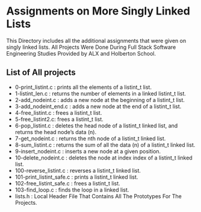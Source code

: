 # Assignments on More Singly Linked Lists

This Directory includes all the additional assignments that were given on singly linked lists.
All Projects Were Done During Full Stack Software Engineering Studies Provided by ALX and Holberton School.

## List of All projects 

- 0-print_listint.c : prints all the elements of a listint_t list.
- 1-listint_len.c : returns the number of elements in a linked listint_t list.
- 2-add_nodeint.c : adds a new node at the beginning of a listint_t list.
- 3-add_nodeint_end.c : adds a new node at the end of a listint_t list.
- 4-free_listint.c : frees a listint_t list.
- 5-free_listint2.c: frees a listint_t list.
- 6-pop_listint.c : deletes the head node of a listint_t linked list, and returns the head node’s data (n).
- 7-get_nodeint.c : returns the nth node of a listint_t linked list.
- 8-sum_listint.c : returns the sum of all the data (n) of a listint_t linked list.
- 9-insert_nodeint.c : inserts a new node at a given position.
- 10-delete_nodeint.c : deletes the node at index index of a listint_t linked list.
- 100-reverse_listint.c : reverses a listint_t linked list.
- 101-print_listint_safe.c : prints a listint_t linked list.
- 102-free_listint_safe.c : frees a listint_t list.
- 103-find_loop.c : finds the loop in a linked list.
- lists.h : Local Header File That Contains All The Prototypes For The Projects. 
